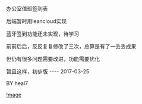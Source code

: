 办公室值班签到表

后端暂时用leancloud实现

蓝牙签到功能还未实现，待学习

前前后后，反反复复修改了三次，总算是有了一丢丢成果

但仍有很多问题需要改进，功能需要优化

暂且这样，初步版  ---- 2017-03-25 

BY heal7

[!mage](https://github.com/heal7/OfficeDuty/raw/master/OfficeDuty/login.png)
